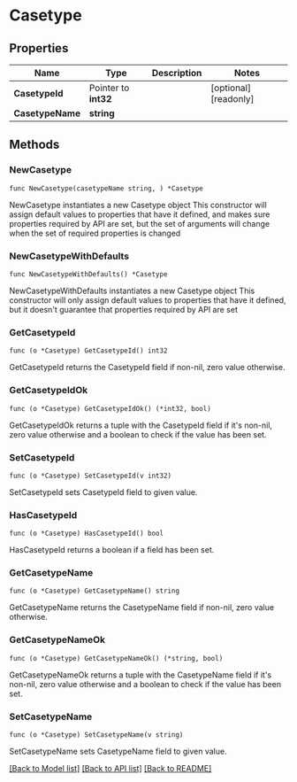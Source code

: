 # Casetype

## Properties

Name | Type | Description | Notes
------------ | ------------- | ------------- | -------------
**CasetypeId** | Pointer to **int32** |  | [optional] [readonly] 
**CasetypeName** | **string** |  | 

## Methods

### NewCasetype

`func NewCasetype(casetypeName string, ) *Casetype`

NewCasetype instantiates a new Casetype object
This constructor will assign default values to properties that have it defined,
and makes sure properties required by API are set, but the set of arguments
will change when the set of required properties is changed

### NewCasetypeWithDefaults

`func NewCasetypeWithDefaults() *Casetype`

NewCasetypeWithDefaults instantiates a new Casetype object
This constructor will only assign default values to properties that have it defined,
but it doesn't guarantee that properties required by API are set

### GetCasetypeId

`func (o *Casetype) GetCasetypeId() int32`

GetCasetypeId returns the CasetypeId field if non-nil, zero value otherwise.

### GetCasetypeIdOk

`func (o *Casetype) GetCasetypeIdOk() (*int32, bool)`

GetCasetypeIdOk returns a tuple with the CasetypeId field if it's non-nil, zero value otherwise
and a boolean to check if the value has been set.

### SetCasetypeId

`func (o *Casetype) SetCasetypeId(v int32)`

SetCasetypeId sets CasetypeId field to given value.

### HasCasetypeId

`func (o *Casetype) HasCasetypeId() bool`

HasCasetypeId returns a boolean if a field has been set.

### GetCasetypeName

`func (o *Casetype) GetCasetypeName() string`

GetCasetypeName returns the CasetypeName field if non-nil, zero value otherwise.

### GetCasetypeNameOk

`func (o *Casetype) GetCasetypeNameOk() (*string, bool)`

GetCasetypeNameOk returns a tuple with the CasetypeName field if it's non-nil, zero value otherwise
and a boolean to check if the value has been set.

### SetCasetypeName

`func (o *Casetype) SetCasetypeName(v string)`

SetCasetypeName sets CasetypeName field to given value.



[[Back to Model list]](../README.md#documentation-for-models) [[Back to API list]](../README.md#documentation-for-api-endpoints) [[Back to README]](../README.md)


